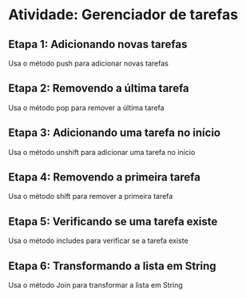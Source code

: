 # Atividade: Gerenciador de tarefas 

## Etapa 1: Adicionando novas tarefas
Usa o método push para adicionar novas tarefas

## Etapa 2: Removendo a última tarefa
Usa o método pop para remover a última tarefa

## Etapa 3: Adicionando uma tarefa no início
Usa o método unshift para adicionar uma tarefa no início

## Etapa 4: Removendo a primeira tarefa
Usa o método shift para remover a primeira tarefa 

## Etapa 5: Verificando se uma tarefa existe
Usa o método includes para verificar se a tarefa existe

## Etapa 6: Transformando a lista em String
Usa o método Join para transformar a lista em String